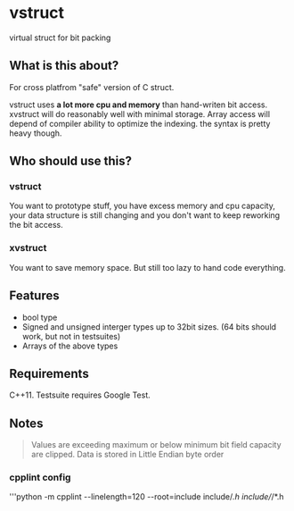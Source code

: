 # vstruct
virtual struct for bit packing

## What is this about?
For cross platfrom "safe" version of C struct. 

vstruct uses **a lot more cpu and memory** than hand-writen bit access.
xvstruct will do reasonably well with minimal storage. Array access will depend of compiler ability to optimize the indexing. the syntax is pretty heavy though.


## Who should use this?
### vstruct
You want to prototype stuff, you have excess memory and cpu capacity, your data structure is still changing and you don't want to keep reworking the bit access. 

### xvstruct
You want to save memory space. But still too lazy to hand code everything.


## Features
* bool type
* Signed and unsigned interger types up to 32bit sizes. (64 bits should work, but not in testsuites)
* Arrays of the above types


## Requirements
C++11.
Testsuite requires Google Test.


## Notes
> Values are exceeding maximum or below minimum bit field capacity are clipped.
> Data is stored in Little Endian byte order


### cpplint config
'''python -m cpplint --linelength=120 --root=include include/*.h include/*/*.h
